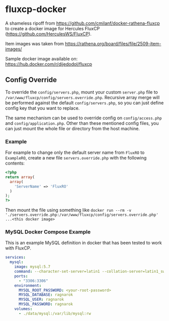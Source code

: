 # fluxcp-docker

A shameless ripoff from https://github.com/cmilanf/docker-rathena-fluxcp to create a docker image for Hercules FluxCP (https://github.com/HerculesWS/FluxCP).

Item images was taken from https://rathena.org/board/files/file/2509-item-images/

Sample docker image available on: https://hub.docker.com/r/dijedodol/fluxcp

## Config Override
To override the `config/servers.php`, mount your custom `server.php` file to `/var/www/fluxcp/config/servers.override.php`. Recursive array merge will be performed against the default `config/servers.php`, so you can just define config key that you want to replace.

The same mechanism can be used to override config on `config/access.php` and `config/application.php`. Other than these mentioned config files, you can just mount the whole file or directory from the host machine.

### Example
For example to change only the default server name from `FluxRO` to `ExampleRO`, create a new file `servers.override.php` with the following contents:
```php
<?php
return array(
  array(
    'ServerName' => 'FluxRO'
  )
);
?>
```
Then mount the file using something like `docker run --rm -v './servers.override.php:/var/www/fluxcp/config/servers.override.php' ...<this docker image>`

### MySQL Docker Compose Example
This is an example MySQL definition in docker that has been tested to work with FluxCP.
```yaml
services:
  mysql:
    image: mysql:5.7
    command: --character-set-server=latin1 --collation-server=latin1_swedish_ci --sql_mode=NO_ZERO_DATE
    ports:
      - "3306:3306"
    environment:
      MYSQL_ROOT_PASSWORD: <your-root-password>
      MYSQL_DATABASE: ragnarok
      MYSQL_USER: ragnarok
      MYSQL_PASSWORD: ragnarok
    volumes:
      - ./data/mysql:/var/lib/mysql:rw
```
